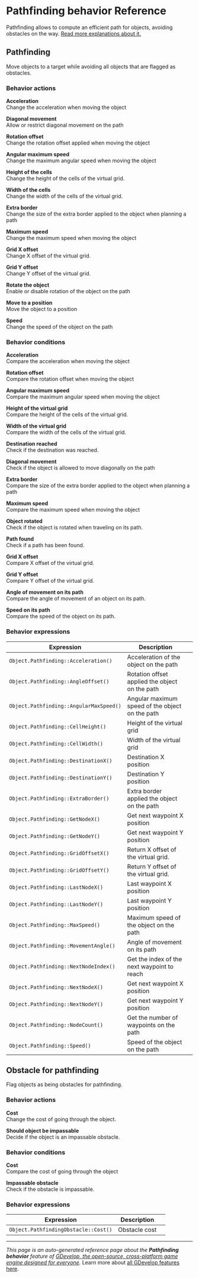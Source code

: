 # Pathfinding behavior Reference

Pathfinding allows to compute an efficient path for objects, avoiding obstacles on the way. [Read more explanations about it.](/gdevelop5/behaviors/pathfinding)



## Pathfinding 

Move objects to a target while avoiding all objects that are flagged as obstacles. 

### Behavior actions

**Acceleration**  
Change the acceleration when moving the object

**Diagonal movement**  
Allow or restrict diagonal movement on the path

**Rotation offset**  
Change the rotation offset applied when moving the object

**Angular maximum speed**  
Change the maximum angular speed when moving the object

**Height of the cells**  
Change the height of the cells of the virtual grid.

**Width of the cells**  
Change the width of the cells of the virtual grid.

**Extra border**  
Change the size of the extra border applied to the object when planning a path

**Maximum speed**  
Change the maximum speed when moving the object

**Grid X offset**  
Change X offset of the virtual grid.

**Grid Y offset**  
Change Y offset of the virtual grid.

**Rotate the object**  
Enable or disable rotation of the object on the path

**Move to a position**  
Move the object to a position

**Speed**  
Change the speed of the object on the path

### Behavior conditions

**Acceleration**  
Compare the acceleration when moving the object

**Rotation offset**  
Compare the rotation offset when moving the object

**Angular maximum speed**  
Compare the maximum angular speed when moving the object

**Height of the virtual grid**  
Compare the height of the cells of the virtual grid.

**Width of the virtual grid**  
Compare the width of the cells of the virtual grid.

**Destination reached**  
Check if the destination was reached.

**Diagonal movement**  
Check if the object is allowed to move diagonally on the path

**Extra border**  
Compare the size of the extra border applied to the object when planning a path

**Maximum speed**  
Compare the maximum speed when moving the object

**Object rotated**  
Check if the object is rotated when traveling on its path.

**Path found**  
Check if a path has been found.

**Grid X offset**  
Compare X offset of the virtual grid.

**Grid Y offset**  
Compare Y offset of the virtual grid.

**Angle of movement on its path**  
Compare the angle of movement of an object on its path.

**Speed on its path**  
Compare the speed of the object on its path.

### Behavior expressions

| Expression | Description |  |
|-----|-----|-----|
| `Object.Pathfinding::Acceleration()` | Acceleration of the object on the path ||
| `Object.Pathfinding::AngleOffset()` | Rotation offset applied the object on the path ||
| `Object.Pathfinding::AngularMaxSpeed()` | Angular maximum speed of the object on the path ||
| `Object.Pathfinding::CellHeight()` | Height of the virtual grid ||
| `Object.Pathfinding::CellWidth()` | Width of the virtual grid ||
| `Object.Pathfinding::DestinationX()` | Destination X position ||
| `Object.Pathfinding::DestinationY()` | Destination Y position ||
| `Object.Pathfinding::ExtraBorder()` | Extra border applied the object on the path ||
| `Object.Pathfinding::GetNodeX()` | Get next waypoint X position ||
| `Object.Pathfinding::GetNodeY()` | Get next waypoint Y position ||
| `Object.Pathfinding::GridOffsetX()` | Return X offset of the virtual grid. ||
| `Object.Pathfinding::GridOffsetY()` | Return Y offset of the virtual grid. ||
| `Object.Pathfinding::LastNodeX()` | Last waypoint X position ||
| `Object.Pathfinding::LastNodeY()` | Last waypoint Y position ||
| `Object.Pathfinding::MaxSpeed()` | Maximum speed of the object on the path ||
| `Object.Pathfinding::MovementAngle()` | Angle of movement on its path ||
| `Object.Pathfinding::NextNodeIndex()` | Get the index of the next waypoint to reach ||
| `Object.Pathfinding::NextNodeX()` | Get next waypoint X position ||
| `Object.Pathfinding::NextNodeY()` | Get next waypoint Y position ||
| `Object.Pathfinding::NodeCount()` | Get the number of waypoints on the path ||
| `Object.Pathfinding::Speed()` | Speed of the object on the path ||

## Obstacle for pathfinding 

Flag objects as being obstacles for pathfinding. 

### Behavior actions

**Cost**  
Change the cost of going through the object.

**Should object be impassable**  
Decide if the object is an impassable obstacle.

### Behavior conditions

**Cost**  
Compare the cost of going through the object

**Impassable obstacle**  
Check if the obstacle is impassable.

### Behavior expressions

| Expression | Description |  |
|-----|-----|-----|
| `Object.PathfindingObstacle::Cost()` | Obstacle cost ||

---
*This page is an auto-generated reference page about the **Pathfinding behavior** feature of [GDevelop, the open-source, cross-platform game engine designed for everyone](https://gdevelop.io/).* Learn more about [all GDevelop features here](/gdevelop5/all-features).